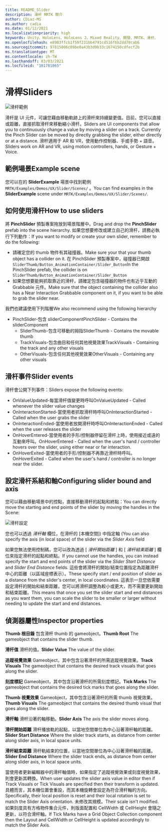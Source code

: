 ```yaml
---
title: README_Slider
description: 滑杆 MRTK 簡介
author: CDiaz-MS
ms.author: cadia
ms.date: 01/12/2021
ms.localizationpriority: high
keywords: Unity、HoloLens、HoloLens 2、Mixed Reality、開發、MRTK、滑杆、
ms.openlocfilehash: e8983ffcb1f59f231bb4791cd516f6b2dd70cab6
ms.sourcegitcommit: 97815006c09be0a43b3d9b33c1674150cdfecf2b
ms.translationtype: MT
ms.contentlocale: zh-TW
ms.lasthandoff: 03/03/2021
ms.locfileid: "101781065"
---
```

# <a name="sliders"></a><span data-ttu-id="dea61-104">滑桿</span><span class="sxs-lookup"><span data-stu-id="dea61-104">Sliders</span></span>

![滑杆範例](Images/Slider/MRTK_UX_Slider_Main.jpg)

<span data-ttu-id="dea61-106">滑杆是 UI 元件，可讓您藉由移動軌跡上的滑杆來持續變更值。目前，您可以直接或距離，直接抓取滑杆來移動縮小滑杆。</span><span class="sxs-lookup"><span data-stu-id="dea61-106">Sliders are UI components that allow you to continuously change a value by moving a slider on a track. Currently the Pinch Slider can be moved by directly grabbing the slider, either directly or at a distance.</span></span> <span data-ttu-id="dea61-107">滑杆適用于 AR 和 VR，使用動作控制器、手或手勢 + 語音。</span><span class="sxs-lookup"><span data-stu-id="dea61-107">Sliders work on AR and VR, using motion controllers, hands, or Gesture + Voice.</span></span>

## <a name="example-scene"></a><span data-ttu-id="dea61-108">範例場景</span><span class="sxs-lookup"><span data-stu-id="dea61-108">Example scene</span></span>

<span data-ttu-id="dea61-109">您可以在的 **SliderExample** 場景中找到範例 `MRTK/Examples/Demos/UX/Slider/Scenes/` 。</span><span class="sxs-lookup"><span data-stu-id="dea61-109">You can find examples in the **SliderExample** scene under `MRTK/Examples/Demos/UX/Slider/Scenes/`.</span></span>

## <a name="how-to-use-sliders"></a><span data-ttu-id="dea61-110">如何使用滑杆</span><span class="sxs-lookup"><span data-stu-id="dea61-110">How to use sliders</span></span>

<span data-ttu-id="dea61-111">將 **PinchSlider** 預製專案拖放到場景階層中。</span><span class="sxs-lookup"><span data-stu-id="dea61-111">Drag and drop the **PinchSlider** prefab into the scene hierarchy.</span></span> <span data-ttu-id="dea61-112">如果您想要修改或建立自己的滑杆，請務必執行下列動作：</span><span class="sxs-lookup"><span data-stu-id="dea61-112">If you want to modify or create your own slider, remember to do the following:</span></span>

- <span data-ttu-id="dea61-113">請確定您的 thumb 物件有其碰撞器。</span><span class="sxs-lookup"><span data-stu-id="dea61-113">Make sure your that your thumb object has a collider on it.</span></span> <span data-ttu-id="dea61-114">在 PinchSlider 預製專案中，碰撞器已開啟 `SliderThumb/Button_AnimationContainer/Slider_Button`</span><span class="sxs-lookup"><span data-stu-id="dea61-114">In the PinchSlider prefab, the collider is on `SliderThumb/Button_AnimationContainer/Slider_Button`</span></span>
- <span data-ttu-id="dea61-115">如果您想要能夠抓取靠近的滑杆，請確定包含碰撞器的物件也有近乎互動的 Grabbable 元件。</span><span class="sxs-lookup"><span data-stu-id="dea61-115">Make sure that the object containing the collider also has a Near Interaction Grabbable component on it, if you want to be able to grab the slider near.</span></span>

<span data-ttu-id="dea61-116">我們也建議使用下列階層</span><span class="sxs-lookup"><span data-stu-id="dea61-116">We also recommend using the following hierarchy</span></span>

- <span data-ttu-id="dea61-117">PinchSlider-包含 sliderComponent</span><span class="sxs-lookup"><span data-stu-id="dea61-117">PinchSlider - Contains the sliderComponent</span></span>
  - <span data-ttu-id="dea61-118">SliderThumb-包含可移動的拇指</span><span class="sxs-lookup"><span data-stu-id="dea61-118">SliderThumb - Contains the movable thumb</span></span>
  - <span data-ttu-id="dea61-119">TrackVisuals-包含曲目和任何其他視覺效果</span><span class="sxs-lookup"><span data-stu-id="dea61-119">TrackVisuals - Containing the track and any other visuals</span></span>
  - <span data-ttu-id="dea61-120">OtherVisuals-包含任何其他視覺效果</span><span class="sxs-lookup"><span data-stu-id="dea61-120">OtherVisuals - Containing any other visuals</span></span>

## <a name="slider-events"></a><span data-ttu-id="dea61-121">滑杆事件</span><span class="sxs-lookup"><span data-stu-id="dea61-121">Slider events</span></span>

<span data-ttu-id="dea61-122">滑杆會公開下列事件：</span><span class="sxs-lookup"><span data-stu-id="dea61-122">Sliders expose the following events:</span></span>

- <span data-ttu-id="dea61-123">OnValueUpdated-每當滑杆值變更時呼叫</span><span class="sxs-lookup"><span data-stu-id="dea61-123">OnValueUpdated - Called whenever the slider value changes</span></span>
- <span data-ttu-id="dea61-124">OnInteractionStarted-當使用者抓取滑杆時呼叫</span><span class="sxs-lookup"><span data-stu-id="dea61-124">OnInteractionStarted - Called when the user grabs the slider</span></span>
- <span data-ttu-id="dea61-125">OnInteractionEnded-當使用者放開滑杆時呼叫</span><span class="sxs-lookup"><span data-stu-id="dea61-125">OnInteractionEnded - Called when the user releases the slider</span></span>
- <span data-ttu-id="dea61-126">OnHoverEntered-當使用者的手形/控制器停留在滑杆上時，使用接近或遠的互動來呼叫。</span><span class="sxs-lookup"><span data-stu-id="dea61-126">OnHoverEntered - Called when the user's hand / controller hovers over the slider, using either near or far interaction.</span></span>
- <span data-ttu-id="dea61-127">OnHoverExited-當使用者的手形/控制器不再靠近滑杆時呼叫。</span><span class="sxs-lookup"><span data-stu-id="dea61-127">OnHoverExited - Called when the user's hand / controller is no longer near the slider.</span></span>

## <a name="configuring-slider-bound-and-axis"></a><span data-ttu-id="dea61-128">設定滑杆系結和軸</span><span class="sxs-lookup"><span data-stu-id="dea61-128">Configuring slider bound and axis</span></span>

<span data-ttu-id="dea61-129">您可以藉由移動場景中的控點，直接移動滑杆的起點和終點：</span><span class="sxs-lookup"><span data-stu-id="dea61-129">You can directly move the starting and end points of the slider by moving the handles in the Scene:</span></span>

![滑杆設定](Images/Sliders/MRTK_Sliders_Setup.png)

<span data-ttu-id="dea61-131">您也可以透過 _滑杆軸_ 欄位，在滑杆的 [本機空間]) 中指定軸 (</span><span class="sxs-lookup"><span data-stu-id="dea61-131">You can also specify the axis (in local space) of the slider via the _Slider Axis_ field</span></span>

<span data-ttu-id="dea61-132">如果您無法使用控制碼，您可以改為透過 [ _滑杆開始距離_ ] 和 [ _滑杆結束距離_ ] 欄位來指定滑杆的起點和終點。</span><span class="sxs-lookup"><span data-stu-id="dea61-132">If you cannot use the handles, you can instead specify the start and end points of the slider via the _Slider Start Distance_ and _Slider End Distance_ fields.</span></span> <span data-ttu-id="dea61-133">這些會將滑杆的開始/結束位置指定為距離滑杆中心的距離（以區域座標表示）。</span><span class="sxs-lookup"><span data-stu-id="dea61-133">These specify start / end position of slider as a distance from the slider's center, in local coordinates.</span></span> <span data-ttu-id="dea61-134">這表示一旦您依需要設定滑杆的開始和結束距離，您可以將滑杆調整為較小或更大，而不需要更新開始和結束距離。</span><span class="sxs-lookup"><span data-stu-id="dea61-134">This means that once you set the slider start and end distances as you want them, you can scale the slider to be smaller or larger without needing to update the start and end distances.</span></span>

## <a name="inspector-properties"></a><span data-ttu-id="dea61-135">偵測器屬性</span><span class="sxs-lookup"><span data-stu-id="dea61-135">Inspector properties</span></span>

<span data-ttu-id="dea61-136">**Thumb 根目錄** 包含滑杆 thumb 的 gameobject。</span><span class="sxs-lookup"><span data-stu-id="dea61-136">**Thumb Root** The gameobject that contains the slider thumb.</span></span>

<span data-ttu-id="dea61-137">**滑杆值** 滑杆的值。</span><span class="sxs-lookup"><span data-stu-id="dea61-137">**Slider Value** The value of the slider.</span></span>

<span data-ttu-id="dea61-138">**追蹤視覺效果** Gameobject，其中包含沿著滑杆的所需追蹤視覺效果。</span><span class="sxs-lookup"><span data-stu-id="dea61-138">**Track Visuals** The gameobject that contains the desired track visuals that goes along the slider.</span></span>

<span data-ttu-id="dea61-139">**刻度標記** Gameobject，其中包含沿著滑杆的所需刻度標記。</span><span class="sxs-lookup"><span data-stu-id="dea61-139">**Tick Marks** The gameobject that contains the desired tick marks that goes along the slider.</span></span>

<span data-ttu-id="dea61-140">**Thumb 視覺效果** Gameobject，其中包含沿著滑杆的所需 thumb 視覺效果。</span><span class="sxs-lookup"><span data-stu-id="dea61-140">**Thumb Visuals** The gameobject that contains the desired thumb visual that goes along the slider.</span></span>

<span data-ttu-id="dea61-141">**滑杆軸** 滑杆沿著的軸移動。</span><span class="sxs-lookup"><span data-stu-id="dea61-141">**Slider Axis** The axis the slider moves along.</span></span>

<span data-ttu-id="dea61-142">**滑杆開始距離** 滑杆播放軌的起點，以當地空間單位為中心沿著滑杆軸的距離。</span><span class="sxs-lookup"><span data-stu-id="dea61-142">**Slider Start Distance** Where the slider track starts, as distance from center along slider axis, in local space units.</span></span>

<span data-ttu-id="dea61-143">**滑杆結束距離** 滑杆軌結束的位置，以當地空間單位為中心沿著滑杆軸的距離。</span><span class="sxs-lookup"><span data-stu-id="dea61-143">**Slider End Distance** Where the slider track ends, as distance from center along slider axis, in local space units.</span></span>

<span data-ttu-id="dea61-144">當使用者更新編輯器中的滑杆軸值時，如果指定了追蹤視覺效果或刻度視覺效果，則會更新其轉換。</span><span class="sxs-lookup"><span data-stu-id="dea61-144">When user updates the slider axis value in editor then if Track Visuals or Tick Visuals are specified then their transform is updated.</span></span>
<span data-ttu-id="dea61-145">具體而言，其本機位置會重設，而其本機旋轉會設定為符合滑杆軸的方向。</span><span class="sxs-lookup"><span data-stu-id="dea61-145">Specifically, their local position is reset and their local rotation is set to match the Slider Axis orientation.</span></span>
<span data-ttu-id="dea61-146">未修改其規模。</span><span class="sxs-lookup"><span data-stu-id="dea61-146">Their scale isn't modified.</span></span>
<span data-ttu-id="dea61-147">如果刻度具有方格物件集合元件，則版面配置和 CellWidth 或 CellHeight 會隨之更新，以符合滑杆軸。</span><span class="sxs-lookup"><span data-stu-id="dea61-147">If Tick Marks have a Grid Object Collection component then the Layout and CellWidth or CellHeight is updated accordingly to match the Slider Axis.</span></span>
